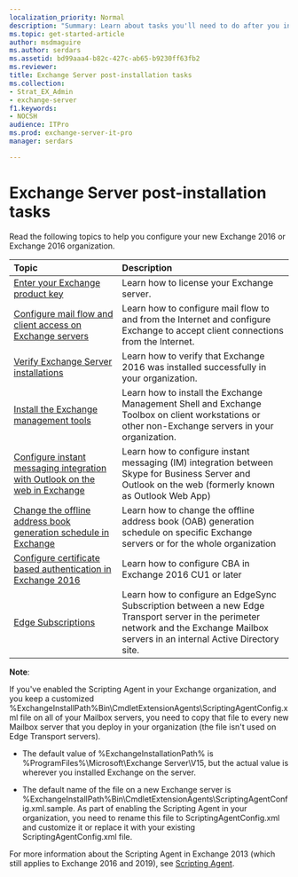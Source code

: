 ```yaml
---
localization_priority: Normal
description: "Summary: Learn about tasks you'll need to do after you install Exchange 2016 or Exchange 2019."
ms.topic: get-started-article
author: msdmaguire
ms.author: serdars
ms.assetid: bd99aaa4-b82c-427c-ab65-b9230ff63fb2
ms.reviewer: 
title: Exchange Server post-installation tasks
ms.collection:
- Strat_EX_Admin
- exchange-server
f1.keywords:
- NOCSH
audience: ITPro
ms.prod: exchange-server-it-pro
manager: serdars

---
```


# Exchange Server post-installation tasks

Read the following topics to help you configure your new Exchange 2016 or Exchange 2016 organization.

|**Topic**|**Description**|
|:-----|:-----|
|[Enter your Exchange product key](enter-product-key.md)|Learn how to license your Exchange server.|
|[Configure mail flow and client access on Exchange servers](configure-mail-flow-and-client-access.md)|Learn how to configure mail flow to and from the Internet and configure Exchange to accept client connections from the Internet.|
|[Verify Exchange Server installations](verify-installation.md)|Learn how to verify that Exchange 2016 was installed successfully in your organization.|
|[Install the Exchange management tools](install-management-tools.md)|Learn how to install the Exchange Management Shell and Exchange Toolbox on client workstations or other non-Exchange servers in your organization.|
|[Configure instant messaging integration with Outlook on the web in Exchange](configure-im-integration-with-owa.md)|Learn how to configure instant messaging (IM) integration between Skype for Business Server and Outlook on the web (formerly known as Outlook Web App)|
|[Change the offline address book generation schedule in Exchange](change-oab-generation-schedule.md)|Learn how to change the offline address book (OAB) generation schedule on specific Exchange servers or for the whole organization|
|[Configure certificate based authentication in Exchange 2016](configure-certificate-based-auth.md)|Learn how to configure CBA in Exchange 2016 CU1 or later|
|[Edge Subscriptions](../../architecture/edge-transport-servers/edge-subscriptions.md)|Learn how to configure an EdgeSync Subscription between a new Edge Transport server in the perimeter network and the Exchange Mailbox servers in an internal Active Directory site.|

**Note**:

If you've enabled the Scripting Agent in your Exchange organization, and you keep a customized %ExchangeInstallPath%Bin\CmdletExtensionAgents\ScriptingAgentConfig.xml file on all of your Mailbox servers, you need to copy that file to every new Mailbox server that you deploy in your organization (the file isn't used on Edge Transport servers).

- The default value of %ExchangeInstallationPath% is %ProgramFiles%\Microsoft\Exchange Server\V15\, but the actual value is wherever you installed Exchange on the server.

- The default name of the file on a new Exchange server is %ExchangeInstallPath%Bin\CmdletExtensionAgents\ScriptingAgentConfig.xml.sample. As part of enabling the Scripting Agent in your organization, you need to rename this file to ScriptingAgentConfig.xml and customize it or replace it with your existing ScriptingAgentConfig.xml file.

For more information about the Scripting Agent in Exchange 2013 (which still applies to Exchange 2016 and 2019), see [Scripting Agent](../../../ExchangeServer2013/cmdlet-extension-agents-exchange-2013-help.md#scripting-agent).
